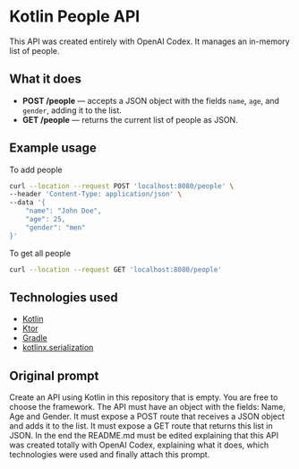 # Kotlin People API

This API was created entirely with OpenAI Codex. It manages an in-memory list of people.

## What it does

- **POST /people** — accepts a JSON object with the fields `name`, `age`, and `gender`, adding it to the list.
- **GET /people** — returns the current list of people as JSON.

## Example usage

To add people

```bash
curl --location --request POST 'localhost:8080/people' \
--header 'Content-Type: application/json' \
--data '{
    "name": "John Doe",
    "age": 25,
    "gender": "men"
}'
```

To get all people

```bash
curl --location --request GET 'localhost:8080/people'
```

## Technologies used

- [Kotlin](https://kotlinlang.org/)
- [Ktor](https://ktor.io/)
- [Gradle](https://gradle.org/)
- [kotlinx.serialization](https://github.com/Kotlin/kotlinx.serialization)

## Original prompt

Create an API using Kotlin in this repository that is empty. You are free to choose the framework.
The API must have an object with the fields: Name, Age and Gender. It must expose a POST route
that receives a JSON object and adds it to the list. It must expose a GET route that returns this list in JSON.
In the end the README.md must be edited explaining that this API was created totally with OpenAI Codex,
explaining what it does, which technologies were used and finally attach this prompt.
